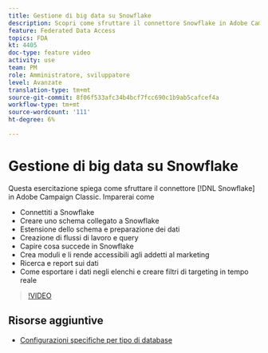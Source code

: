 ```yaml
---
title: Gestione di big data su Snowflake
description: Scopri come sfruttare il connettore Snowflake in Adobe Campaign Classic
feature: Federated Data Access
topics: FDA
kt: 4405
doc-type: feature video
activity: use
team: PM
role: Amministratore, sviluppatore
level: Avanzate
translation-type: tm+mt
source-git-commit: 8f06f533afc34b4bcf7fcc690c1b9ab5cafcef4a
workflow-type: tm+mt
source-wordcount: '111'
ht-degree: 6%

---
```



# Gestione di big data su Snowflake

Questa esercitazione spiega come sfruttare il connettore [!DNL Snowflake] in Adobe Campaign Classic.
Imparerai come

* Connettiti a Snowflake
* Creare uno schema collegato a Snowflake
* Estensione dello schema e preparazione dei dati
* Creazione di flussi di lavoro e query
* Capire cosa succede in Snowflake
* Crea moduli e li rende accessibili agli addetti al marketing
* Ricerca e report sui dati
* Come esportare i dati negli elenchi e creare filtri di targeting in tempo reale

>[!VIDEO](https://video.tv.adobe.com/v/31588?quality=12&learn=on)

## Risorse aggiuntive

* [Configurazioni specifiche per tipo di database](https://docs.adobe.com/content/help/en/campaign-classic/using/getting-started/accessing-external-database/specific-configuration-database.html)
